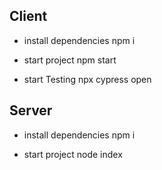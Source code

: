 ## Client

- install dependencies
  npm i

- start project
  npm start

- start Testing
  npx cypress open

## Server

- install dependencies
  npm i

- start project
  node index
